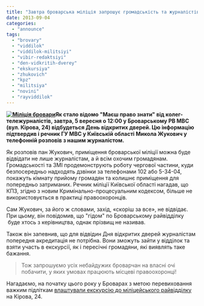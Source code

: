 ```yaml
---
title: "Завтра броварська міліція запрошує громадськість та журналістів на День відкритих дверей"
date: 2013-09-04
categories: 
  - "announce"
tags: 
  - "brovary"
  - "viddilok"
  - "viddilok-militsiyi"
  - "vibir-redaktsiyi"
  - "den-vidkritih-dverey"
  - "ekskursiya"
  - "zhukovich"
  - "kpz"
  - "militsiya"
  - "novini"
  - "rayviddilok"
---
```


**[![Міліція бровари](https://mpz.brovary.org/wp-content/uploads/2013/09/Militsiya-brovari.jpg)](https://mpz.brovary.org/wp-content/uploads/2013/09/Militsiya-brovari.jpg)Як стало відомо "Маєш право знати" від колег-тележурналістів, завтра, 5 вересня о 12:00 у Броварському РВ МВС (вул. Кірова, 24) відбудеться День відкритих дверей. Цю інформацію підтвердив і речник ГУ МВС у Київській області Микола Жукович у телефонній розповів з нашим журналістом.**

Як розповів пан Жукович, приміщення броварської міліції можна буде відвідати не лише журналістам, а й всім охочим громадянам. Громадськості та ЗМІ продемонструють роботу чергової частини, куди безпосередньо надходять дзвінки за телефонами 102 або 5-34-04, покажуть кімнату прийому громадян та колишнє приміщення для попередньо затриманих. Речник міліції Київської області нагадав, що КПЗ, згідно з новим Кримінально-процесуальним кодексом, більше не використовується в практиці правоохоронців.

Сам Жукович, за його ж словами, захід, «скоріш за все», не відвідає. При цьому, він повідомив, що "гідом" по Броварському райвідділку  буде хтось з керівництва, однак прізвищ не називав.

Також він запевнив, що для відвідин Дня відкритих дверей журналістам попередня акредитація не потрібна. Вони зможуть зайти у відділок та взяти участь в екскурсії, як і пересічні громадяни, які виявлять таке бажання.

> Тож запрошуємо усіх небайдужих броварчан на власні очі побачити, у яких умовах працюють місцеві правоохоронці!

Нагадаємо, на початку цього року у Броварах з метою перевиховання важким підліткам [влаштували екскурсію до міліцейського райвідділку](https://mpz.brovary.org/1-1-shkolyaram-proveli-ekskursiyu-do-brovarskogo-viddilku-militsiyi-video/) на Кірова, 24.
